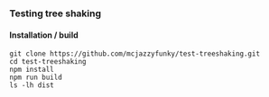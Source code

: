 ### Testing tree shaking 

#### Installation / build

```
git clone https://github.com/mcjazzyfunky/test-treeshaking.git
cd test-treeshaking
npm install
npm run build
ls -lh dist
```
